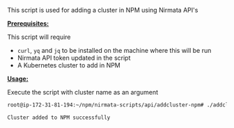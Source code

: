 
This script is used for adding a cluster in NPM using Nirmata API's

<ins>**Prerequisites:**</ins>

This script will require
- `curl`, `yq` and `jq` to be installed on the machine where this will be run
- Nirmata API token updated in the script
- A Kubernetes cluster to add in NPM

<ins>**Usage:**</ins>

Execute the script with cluster name as an argument

```sh
root@ip-172-31-81-194:~/npm/nirmata-scripts/api/addcluster-npm# ./addcluster.sh kindtest24

Cluster added to NPM successfully
```


